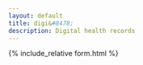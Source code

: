 ```yaml
---
layout: default
title: digi&#8478;
description: Digital health records
---
```

{% include_relative form.html %}
<script>
var pass;
 function otherSignedInStuff(googleUser){
$('form').show();
var profile = googleUser.getBasicProfile();
//$('#userMail').text(profile.getEmail());
 M.toast({html: 'Hi '+profile.getName()});
pass = "auto";
}
var url = "https://script.google.com/macros/s/AKfycbwfHSn8ysX_yhbNIx_FHtqwJhH1pqML_0fZ9QV65gjSbOOw2Wo/exec?callback=loadData&id=1&pass="+pass;
// Make an AJAX call to Google Script
var request = jQuery.ajax({
      crossDomain: true,
      url: url,
      method: "GET",
      dataType: "jsonp"
    });
 }

function loadData(e) {
try {
//==================header
//institiute
doc.setTextColor(c0);
doc.setFont("times", "bold");
doc.setFontSize(f4);
doc.text(e[0], 203, 15, null, null, "right");
doc.setFont("times", "normal");
//consultant
doc.setFontSize(f3);
doc.text(e[1],203, 25, null, null, "right");
//degree
doc.setFontSize(f0);
doc.text(e[2], 203, 30, null, null, "right");
//post
doc.setFontSize(f2);
doc.text(e[4], 203, 35, null, null, "right");
//address
doc.setFontSize(f0);
doc.text(e[5]+"\n"+e[6]+", "+ e[7], 203, 42, null, null, "right");
//===============footer
doc.setFont("times", "normal");
doc.text(e[1],203, 285, null, null, "right");
doc.setFontSize(f0-3);
doc.text(e[3],203, 290, null, null, "right");
}catch(err) {
      //$("#main_content").html("No such doctor in database");
}
</script>
